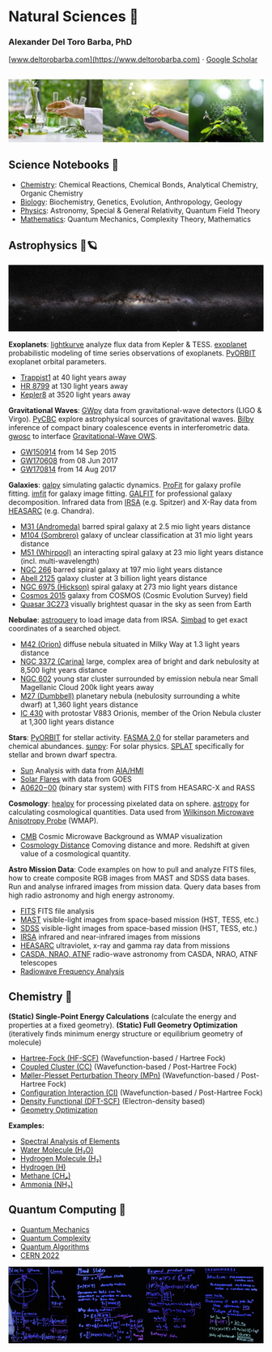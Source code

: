 # Natural Sciences 🌸

### Alexander Del Toro Barba, PhD

[www.deltorobarba.com](https://www.deltorobarba.com) $\cdot$ [Google Scholar](https://scholar.google.com/citations?hl=en&user=fddyK-wAAAAJ)

<br>

<img src="https://raw.githubusercontent.com/deltorobarba/repo/master/sciences_0000.png" alt="sciences">


## Science Notebooks 🍃
* [Chemistry](https://github.com/deltorobarba/sciences/blob/master/chemistry.ipynb): Chemical Reactions, Chemical Bonds, Analytical Chemistry, Organic Chemistry
* [Biology](https://github.com/deltorobarba/sciences/blob/master/biology.ipynb): Biochemistry, Genetics, Evolution, Anthropology, Geology
* [Physics](https://github.com/deltorobarba/sciences/blob/master/physics.ipynb): Astronomy, Special & General Relativity, Quantum Field Theory
* [Mathematics](https://github.com/deltorobarba/sciences/blob/master/maths.ipynb): Quantum Mechanics, Complexity Theory, Mathematics

## Astrophysics 🔭🪐

<img src="https://raw.githubusercontent.com/deltorobarba/repo/master/sciences_2000.png" alt="sciences">

**Exoplanets**: [lightkurve](https://github.com/lightkurve/lightkurve) analyze flux data from Kepler & TESS. [exoplanet](https://docs.exoplanet.codes/en/latest/) probabilistic modeling of time series observations of exoplanets. [PyORBIT](https://github.com/LucaMalavolta/PyORBIT) exoplanet orbital parameters.
* [Trappist1](https://github.com/deltorobarba/sciences/blob/main/exoplanet_trappist1.ipynb) at 40 light years away
* [HR 8799](https://github.com/deltorobarba/sciences/blob/main/exoplanet_HR8799.ipynb) at 130 light years away
* [Kepler8](https://github.com/deltorobarba/sciences/blob/main/exoplanet_kepler8.ipynb) at 3520 light years away

**Gravitational Waves**: [GWpy](https://gwpy.github.io/docs/stable/) data from gravitational-wave detectors (LIGO & Virgo). [PyCBC](https://pycbc.org/) explore astrophysical sources of gravitational waves. [Bilby](https://lscsoft.docs.ligo.org/bilby/) inference of compact binary coalescence events in interferometric data. [gwosc](https://gwosc.readthedocs.io/en/stable/) to interface [Gravitational-Wave OWS](https://gwosc.org).
  * [GW150914](https://github.com/deltorobarba/sciences/blob/main/graviationalwave_GW150914.ipynb) from 14 Sep 2015
  * [GW170608](https://github.com/deltorobarba/sciences/blob/main/graviationalwave_GW170608.ipynb) from 08 Jun 2017
  * [GW170814](https://github.com/deltorobarba/sciences/blob/main/graviationalwave_GW170814.ipynb) from 14 Aug 2017

**Galaxies**: [galpy](https://docs.galpy.org/en/v1.10.0/) simulating galactic dynamics. [ProFit](https://pypi.org/project/profit/) for galaxy profile fitting. [imfit](https://pyimfit.readthedocs.io/en/latest/overview.html) for galaxy image fitting. [GALFIT](https://users.obs.carnegiescience.edu/peng/work/galfit/galfit.html) for professional galaxy decomposition. Infrared data from [IRSA](https://irsa.ipac.caltech.edu/frontpage/) (e.g. Spitzer) and X-Ray data from [HEASARC](https://heasarc.gsfc.nasa.gov/docs/heasarc/xrayback.html) (e.g. Chandra).
  * [M31 (Andromeda)](https://github.com/deltorobarba/sciences/blob/main/galaxy_M31.ipynb) barred spiral galaxy at 2.5 mio light years distance
  * [M104 (Sombrero)](https://github.com/deltorobarba/sciences/blob/main/galaxy_M104.ipynb) galaxy of unclear classification at 31 mio light years distance
  * [M51 (Whirpool)](https://github.com/deltorobarba/sciences/blob/main/galaxy_M51.ipynb) an interacting spiral galaxy at 23 mio light years distance (incl. multi-wavelength)
  * [NGC 266](https://github.com/deltorobarba/sciences/blob/main/galaxy_NGC_266.ipynb) barred spiral galaxy at 197 mio light years distance
  * [Abell 2125](https://github.com/deltorobarba/sciences/blob/main/galaxy_Abell_2125.ipynb) galaxy cluster at 3 billion light years distance
  * [NGC 6975 (Hickson)](https://github.com/deltorobarba/sciences/blob/main/galaxy_NGC_6975.ipynb) spiral galaxy at 273 mio light years distance
  * [Cosmos 2015](https://github.com/deltorobarba/sciences/blob/main/galaxy_COSMOS2015_591406.ipynb) galaxy from COSMOS (Cosmic Evolution Survey) field
  * [Quasar 3C273](https://github.com/deltorobarba/sciences/blob/main/quasar_3C273.ipynb) visually brightest quasar in the sky as seen from Earth

**Nebulae**: [astroquery](https://astroquery.readthedocs.io/en/latest/) to load image data from IRSA. [Simbad](https://simbad.cds.unistra.fr/simbad/) to get exact coordinates of a searched object. 
  * [M42 (Orion)](https://github.com/deltorobarba/sciences/blob/main/nebula_M42.ipynb) diffuse nebula situated in Milky Way at 1.3 light years distance
  * [NGC 3372 (Carina)](https://github.com/deltorobarba/sciences/blob/main/nebula_NGC_3372.ipynb) large, complex area of bright and dark nebulosity at 8,500 light years distance
  * [NGC 602](https://github.com/deltorobarba/sciences/blob/main/nebula_NGC_602.ipynb) young star cluster surrounded by emission nebula near Small Magellanic Cloud 200k light years away
  * [M27 (Dumbbell)](https://github.com/deltorobarba/sciences/blob/main/nebula_M27.ipynb)  planetary nebula (nebulosity surrounding a white dwarf) at 1,360 light years distance
  * [IC 430](https://github.com/deltorobarba/sciences/blob/main/nebula_IC_430.ipynb) with protostar V883 Orionis, member of the Orion Nebula cluster at 1,300 light years distance

**Stars**: [PyORBIT](https://github.com/LucaMalavolta/PyORBIT) for stellar activity. [FASMA 2.0](https://github.com/MariaTsantaki/FASMA-synthesis) for stellar parameters and chemical abundances. [sunpy](https://sunpy.org): For solar physics. [SPLAT](https://pypi.org/project/splat/) specifically for stellar and brown dwarf spectra.
  * [Sun](https://github.com/deltorobarba/sciences/blob/main/star_sun.ipynb) Analysis with data from [AIA/HMI](https://sdo.gsfc.nasa.gov/data/aiahmi/)
  * [Solar Flares](https://github.com/deltorobarba/sciences/blob/main/star_solarflare.ipynb) with data from GOES
  * [A0620−00](https://github.com/deltorobarba/sciences/blob/main/star_A0620_00.ipynb) (binary star system) with FITS from HEASARC-X and RASS

**Cosmology**: [healpy](https://healpy.readthedocs.io/en/latest/) for processing pixelated data on sphere. [astropy](https://docs.astropy.org/en/stable/cosmology/index.html) for calculating cosmological quantities. Data used from [Wilkinson Microwave Anisotropy Probe](https://map.gsfc.nasa.gov) (WMAP).
  * [CMB](https://github.com/deltorobarba/sciences/blob/main/cosmology_cmb.ipynb) Cosmic Microwave Background as WMAP visualization
  * [Cosmology Distance](https://github.com/deltorobarba/sciences/blob/main/cosmology_distance.ipynb) Comoving distance and more. Redshift at given value of a cosmological quantity.

**Astro Mission Data**: Code examples on how to pull and analyze FITS files, how to create composite RGB images from MAST and SDSS data bases. Run and analyse infrared images from mission data. Query data bases from high radio astronomy and high energy astronomy.
  * [FITS](https://github.com/deltorobarba/sciences/blob/main/missions_fits.ipynb) FITS file analysis
  * [MAST](https://github.com/deltorobarba/sciences/blob/main/missions_mast.ipynb) visible-light images from space-based mission (HST, TESS, etc.)
  * [SDSS](https://github.com/deltorobarba/sciences/blob/main/missions_sdss.ipynb) visible-light images from space-based mission (HST, TESS, etc.)
  * [IRSA](https://github.com/deltorobarba/sciences/blob/main/missions_irsa.ipynb) infrared and near-infrared images from missions
  * [HEASARC](https://github.com/deltorobarba/sciences/blob/main/missions_heasarc.ipynb) ultraviolet, x-ray and gamma ray data from missions
  * [CASDA, NRAO, ATNF](https://github.com/deltorobarba/sciences/blob/main/missions_radio.ipynb) radio-wave astronomy from CASDA, NRAO, ATNF telescopes
  * [Radiowave Frequency Analysis](https://github.com/deltorobarba/sciences/blob/main/radiowave.ipynb)

## Chemistry 🧬

**(Static) Single-Point Energy Calculations** (calculate the energy and properties at a fixed geometry). **(Static) Full Geometry Optimization** (iteratively finds minimum energy structure or equilibrium geometry of molecule)
  * [Hartree-Fock (HF-SCF)](https://github.com/deltorobarba/sciences/blob/main/hartree_fock.ipynb) (Wavefunction-based / Hartree Fock)
  * [Coupled Cluster (CC)](https://github.com/deltorobarba/sciences/blob/main/coupled_cluster.ipynb) (Wavefunction-based / Post-Hartree Fock)
  * [Møller-Plesset Perturbation Theory (MPn)](https://github.com/deltorobarba/sciences/blob/main/moeller_plesset.ipynb)  (Wavefunction-based / Post-Hartree Fock)
  * [Configuration Interaction (CI)](https://github.com/deltorobarba/sciences/blob/main/configuration_interaction.ipynb)  (Wavefunction-based / Post-Hartree Fock)
  * [Density Functional (DFT-SCF)](https://github.com/deltorobarba/sciences/blob/main/dft_scf.ipynb) (Electron-density based)
  * [Geometry Optimization](https://github.com/deltorobarba/sciences/blob/main/geometry_optimization.ipynb)

**Examples:**
  * [Spectral Analysis of Elements](https://github.com/deltorobarba/sciences/blob/main/chemistry_spectral_analysis.ipynb)
  * [Water Molecule (H₂O)](https://github.com/deltorobarba/sciences/blob/main/chemistry_water_H2O.ipynb)
  * [Hydrogen Molecule (H₂)](https://github.com/deltorobarba/sciences/blob/main/chemistry_hydrogen_H2.ipynb)
  * [Hydrogen (H)](https://github.com/deltorobarba/sciences/blob/main/chemistry_hydrogen_H.ipynb)
  * [Methane (CH₄)](https://github.com/deltorobarba/sciences/blob/main/chemistry_methane_CH4.ipynb)
  * [Ammonia (NH₃)](https://github.com/deltorobarba/sciences/blob/main/chemistry_ammonia_NH3.ipynb)

## Quantum Computing 💎

* [Quantum Mechanics](https://github.com/deltorobarba/sciences/blob/main/maths.ipynb)
* [Quantum Complexity](https://github.com/deltorobarba/sciences/blob/main/maths.ipynb)
* [Quantum Algorithms](https://github.com/deltorobarba/sciences/blob/main/maths.ipynb)
* [CERN 2022](https://github.com/deltorobarba/quantum/sciences/main/cern.ipynb) 

<img src="https://raw.githubusercontent.com/deltorobarba/repo/master/quantum_000.jpg" alt="quantum">


<br>

